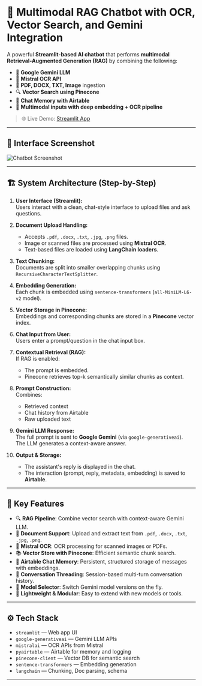 # 🤖 Multimodal RAG Chatbot with OCR, Vector Search, and Gemini Integration

A powerful **Streamlit-based AI chatbot** that performs **multimodal Retrieval-Augmented Generation (RAG)** by combining the following:
- 🧠 **Google Gemini LLM**
- 🧾 **Mistral OCR API**
- 📄 **PDF, DOCX, TXT, Image** ingestion
- 🔍 **Vector Search using Pinecone**
- 💬 **Chat Memory with Airtable**
- 📸 **Multimodal inputs with deep embedding + OCR pipeline**

> 🌐 Live Demo: [Streamlit App](https://rag-chatbot-n3m296qczrmhwobmgy2yew.streamlit.app/)

---

## 📸 Interface Screenshot

![Chatbot Screenshot](https://drive.google.com/uc?id=1VxOMtXx67shcMxFjKisRazK8QKJYn5sV)

---

## 🏗️ System Architecture (Step-by-Step)

1. **User Interface (Streamlit):**  
   Users interact with a clean, chat-style interface to upload files and ask questions.

2. **Document Upload Handling:**  
   - Accepts `.pdf`, `.docx`, `.txt`, `.jpg`, `.png` files.  
   - Image or scanned files are processed using **Mistral OCR**.  
   - Text-based files are loaded using **LangChain loaders**.

3. **Text Chunking:**  
   Documents are split into smaller overlapping chunks using `RecursiveCharacterTextSplitter`.

4. **Embedding Generation:**  
   Each chunk is embedded using `sentence-transformers` (`all-MiniLM-L6-v2` model).

5. **Vector Storage in Pinecone:**  
   Embeddings and corresponding chunks are stored in a **Pinecone** vector index.

6. **Chat Input from User:**  
   Users enter a prompt/question in the chat input box.

7. **Contextual Retrieval (RAG):**  
   If RAG is enabled:
   - The prompt is embedded.
   - Pinecone retrieves top-k semantically similar chunks as context.

8. **Prompt Construction:**  
   Combines:
   - Retrieved context
   - Chat history from Airtable
   - Raw uploaded text

9. **Gemini LLM Response:**  
   The full prompt is sent to **Google Gemini** (via `google-generativeai`).  
   The LLM generates a context-aware answer.

10. **Output & Storage:**  
    - The assistant's reply is displayed in the chat.  
    - The interaction (prompt, reply, metadata, embedding) is saved to **Airtable**.

---

## 📌 Key Features

- 🔍 **RAG Pipeline**: Combine vector search with context-aware Gemini LLM.
- 📑 **Document Support**: Upload and extract text from `.pdf`, `.docx`, `.txt`, `.jpg`, `.png`.
- 🧠 **Mistral OCR**: OCR processing for scanned images or PDFs.
- 📚 **Vector Store with Pinecone**: Efficient semantic chunk search.
- 🧾 **Airtable Chat Memory**: Persistent, structured storage of messages with embeddings.
- 🔁 **Conversation Threading**: Session-based multi-turn conversation history.
- 🧪 **Model Selector**: Switch Gemini model versions on the fly.
- 🎯 **Lightweight & Modular**: Easy to extend with new models or tools.

---

## ⚙️ Tech Stack

- `streamlit` — Web app UI
- `google-generativeai` — Gemini LLM APIs
- `mistralai` — OCR APIs from Mistral
- `pyairtable` — Airtable for memory and logging
- `pinecone-client` — Vector DB for semantic search
- `sentence-transformers` — Embedding generation
- `langchain` — Chunking, Doc parsing, schema

---
